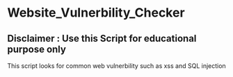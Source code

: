 # Website_Vulnerbility_Checker

## Disclaimer : Use this Script for educational purpose only

This script looks for common web vulnerbility such as xss and SQL injection 
